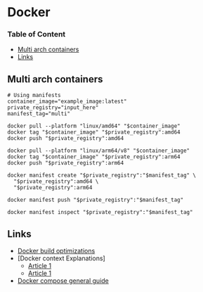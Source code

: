 # Docker

### Table of Content
* [Multi arch containers](#multi-arch-containers)
* [Links](#links)

## Multi arch containers
```
# Using manifests
container_image="example_image:latest"
private_registry="input_here"
manifest_tag="multi"

docker pull --platform "linux/amd64" "$container_image"
docker tag "$container_image" "$private_registry":amd64
docker push "$private_registry":amd64

docker pull --platform "linux/arm64/v8" "$container_image"
docker tag "$container_image" "$private_registry":arm64
docker push "$private_registry":arm64

docker manifest create "$private_registry":"$manifest_tag" \
  "$private_registry":amd64 \
  "$private_registry":arm64

docker manifest push "$private_registry":"$manifest_tag"

docker manifest inspect "$private_registry":"$manifest_tag"
```

## Links

* [Docker build optimizations](https://www.augmentedmind.de/2022/02/06/optimize-docker-image-size/)
* [Docker context Explanations]
  * [Article 1](https://www.howtogeek.com/devops/how-to-use-multiple-docker-build-contexts-to-streamline-image-assembly/)
  * [Article 1](https://www.docker.com/blog/dockerfiles-now-support-multiple-build-contexts/)
* [Docker compose general guide](https://gabrieltanner.org/blog/docker-compose/)
